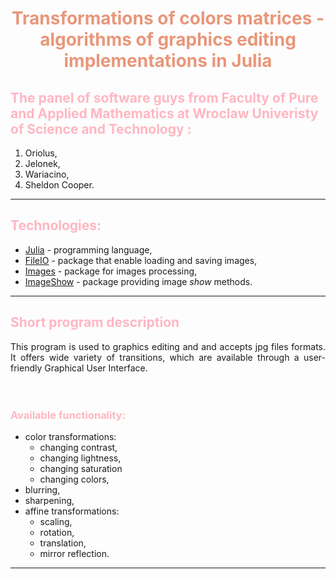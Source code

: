 # <span style="color:#e9967a"><p align = "center">**Transformations of colors matrices - algorithms of graphics editing implementations in Julia** </p></span>

## <span style="color:	#ffb6c1">**The panel of software guys from Faculty of Pure and Applied Mathematics at Wroclaw Univeristy of Science and Technology :**</span>
1. Oriolus,
2. Jelonek,
3. Wariacino,
4. Sheldon Cooper.
***
## <span style="color:	#ffb6c1">**Technologies:**</span>
* [Julia](https://docs.julialang.org/en/v1/) - programming language,
* [FileIO](https://juliapackages.com/p/fileio) - package that enable loading and saving images,
* [Images](https://juliaimages.org/stable/) - package for images processing,
* [ImageShow](https://juliahub.com/docs/ImageShow/76qZM/0.2.3/) - package providing image *show* methods.
***
## <span style="color:  #ffb6c1">**Short program description**</span>
<div style="text-align: justify">This program is used to graphics editing and and accepts jpg files formats. It offers wide variety of transitions, which are available through a user-friendly Graphical User Interface.</div>
<br/><br/>

### <span style="color:	#ffb6c1"> **Available functionality:**</span>
* color transformations:
  * changing contrast,
  * changing lightness,
  * changing saturation
  * changing colors,
* blurring,
* sharpening,
* affine transformations:
  * scaling,
  * rotation,
  * translation,
  * mirror reflection.
***

